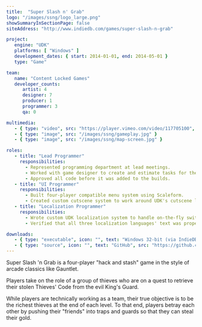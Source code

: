 ```yaml
---
title:  "Super Slash n' Grab"
logo: "/images/ssng/logo_large.png"
showSummaryInSectionPage: false
siteAddress: "http://www.indiedb.com/games/super-slash-n-grab"

project:
   engine: "UDK"
   platforms: [ "Windows" ]
   development_dates: { start: 2014-01-01, end: 2014-05-01 }
   type: "Game"

team:
   name: "Content Locked Games"
   developer_counts:
      artist: 4
      designer: 7
      producer: 1
      programmer: 3
      qa: 0

multimedia:
   - { type: "video", src: "https://player.vimeo.com/video/117705100", width: 640, height: 291 }
   - { type: "image", src: "/images/ssng/gameplay.jpg" }
   - { type: "image", src: "/images/ssng/map-screen.jpg" }

roles:
   - title: "Lead Programmer"
     responsibilities:
       - Represented programming department at lead meetings.
       - Worked with game designer to create and estimate tasks for the programming department.
       - Approved all code before it was added to the builds.
   - title: "UI Programmer"
     responsibilities:
       - Built four-player compatible menu system using Scaleform.
       - Created custom cutscene system to work around UDK's cutscene limitations.
   - title: "Localization Programmer"
     responsibilities:
       - Wrote custom UDK localization system to handle on-the-fly switching of text language.
       - Verified that all three localization languages' text was properly sized and formatted in-game.

downloads:
   - { type: "executable", icon: "", text: "Windows 32-bit (via IndieDB)", src: "http://www.indiedb.com/games/super-slash-n-grab/downloads/super-slash-n-grab" }
   - { type: "source", icon: "", text: "GitHub", src: "https://github.com/vingenuity/ssng-source" }
---
```


Super Slash 'n Grab is a four-player "hack and stash" game in the style of arcade classics like Gauntlet.

<!--more-->

Players take on the role of a group of thieves who are on a quest to retrieve their stolen Thieves' Code from the evil King's Guard.

While players are technically working as a team, their true objective is to be the richest thieves at the end of each level. To that end, players betray each other by pushing their "friends" into traps and guards so that they can steal their gold.